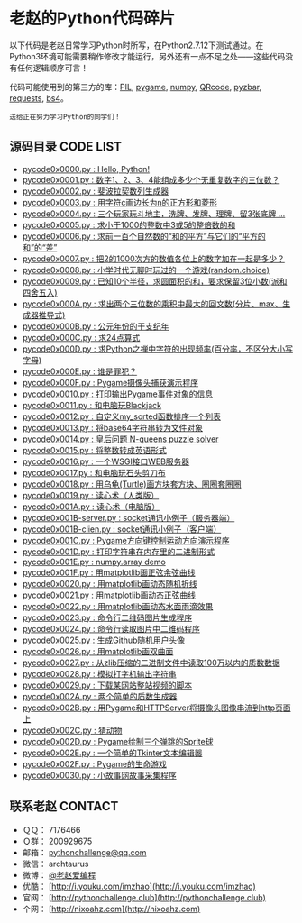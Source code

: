 老赵的Python代码碎片
===================

以下代码是老赵日常学习Python时所写，在Python2.7.12下测试通过。在Python3环境可能需要稍作修改才能运行，另外还有一点不足之处——这些代码没有任何逻辑顺序可言！

代码可能使用到的第三方的库：[PIL](http://pythonware.com/products/pil/), [pygame](http://www.pygame.org/), [numpy](http://www.numpy.org/), [QRcode](https://pypi.python.org/pypi/qrcode), [pyzbar](https://pypi.python.org/pypi/pyzbar), [requests](http://cn.python-requests.org/zh_CN/latest/), [bs4](https://www.crummy.com/software/BeautifulSoup/)。

    送给正在努力学习Python的同学们！

源码目录 CODE LIST
-----------------

- [pycode0x0000.py : Hello, Python!](src/pycode0x0000.py)
- [pycode0x0001.py : 数字1、2、3、4能组成多少个无重复数字的三位数？](src/pycode0x0001.py)
- [pycode0x0002.py : 斐波拉契数列生成器](src/pycode0x0002.py)
- [pycode0x0003.py : 用字符c画边长为n的正方形和菱形](src/pycode0x0003.py)
- [pycode0x0004.py : 三个玩家玩斗地主，洗牌、发牌、理牌、留3张底牌 ...](src/pycode0x0004.py)
- [pycode0x0005.py : 求小于1000的整数中3或5的整倍数的和](src/pycode0x0005.py)
- [pycode0x0006.py : 求前一百个自然数的“和的平方”与它们的“平方的和”的“差”](src/pycode0x0006.py)
- [pycode0x0007.py : 把2的1000次方的数值各位上的数字加在一起是多少？](src/pycode0x0007.py)
- [pycode0x0008.py : 小学时代无聊时玩过的一个游戏(random.choice)](src/pycode0x0008.py)
- [pycode0x0009.py : 已知10个半径，求圆面积的和，要求保留3位小数(派和四舍五入)](src/pycode0x0009.py)
- [pycode0x000A.py : 求出两个三位数的乘积中最大的回文数(分片、max、生成器推导式)](src/pycode0x000A.py)
- [pycode0x000B.py : 公元年份的干支纪年](src/pycode0x000B.py)
- [pycode0x000C.py : 求24点算式](src/pycode0x000C.py)
- [pycode0x000D.py : 求Python之禅中字符的出现频率(百分率，不区分大小写字母)](src/pycode0x000D.py)
- [pycode0x000E.py : 谁是罪犯？](src/pycode0x000E.py)
- [pycode0x000F.py : Pygame摄像头捕获演示程序](src/pycode0x000F.py)
- [pycode0x0010.py : 打印输出Pygame事件对象的信息](src/pycode0x0010.py)
- [pycode0x0011.py : 和电脑玩Blackjack](src/pycode0x0011.py)
- [pycode0x0012.py : 自定义my_sorted函数排序一个列表](src/pycode0x0012.py)
- [pycode0x0013.py : 将base64字符串转为文件对象](src/pycode0x0013.py)
- [pycode0x0014.py : 皇后问题 N-queens puzzle solver](src/pycode0x0014.py)
- [pycode0x0015.py : 将整数转成英语形式](src/pycode0x0015.py)
- [pycode0x0016.py : 一个WSGI接口WEB服务器](src/pycode0x0016.py)
- [pycode0x0017.py : 和电脑玩石头剪刀布](src/pycode0x0017.py)
- [pycode0x0018.py : 用乌龟(Turtle)画方块套方块、圈圈套圈圈](src/pycode0x0018.py)
- [pycode0x0019.py : 读心术（人类版）](src/pycode0x0019.py)
- [pycode0x001A.py : 读心术（电脑版）](src/pycode0x001A.py)
- [pycode0x001B-server.py : socket通讯小例子（服务器端）](src/pycode0x001B-server.py)
- [pycode0x001B-clien.py : socket通讯小例子（客户端）](src/pycode0x001B-clien.py)
- [pycode0x001C.py : Pygame方向键控制运动方向演示程序](src/pycode0x001C.py)
- [pycode0x001D.py : 打印字符串在内存里的二进制形式](src/pycode0x001D.py)
- [pycode0x001E.py : numpy.array demo](src/pycode0x001E.py)
- [pycode0x001F.py : 用matplotlib画正弦余弦曲线](src/pycode0x001F.py)
- [pycode0x0020.py : 用matplotlib画动态随机折线](src/pycode0x0020.py)
- [pycode0x0021.py : 用matplotlib画动态正弦曲线](src/pycode0x0021.py)
- [pycode0x0022.py : 用matplotlib画动态水面雨滴效果](src/pycode0x0022.py)
- [pycode0x0023.py : 命令行二维码图片生成程序](src/pycode0x0023.py)
- [pycode0x0024.py : 命令行读取图片中二维码程序](src/pycode0x0024.py)
- [pycode0x0025.py : 生成Github随机用户头像](src/pycode0x0025.py)
- [pycode0x0026.py : 用matplotlib画双曲面](src/pycode0x0026.py)
- [pycode0x0027.py : 从zlib压缩的二进制文件中读取100万以内的质数数据](src/pycode0x0027.py)
- [pycode0x0028.py : 模拟打字机输出字符串](src/pycode0x0028.py)
- [pycode0x0029.py : 下载某网站整站视频的脚本](src/pycode0x0029.py)
- [pycode0x002A.py : 两个简单的质数生成器](src/pycode0x002A.py)
- [pycode0x002B.py : 用Pygame和HTTPServer将摄像头图像串流到http页面上](src/pycode0x002B.py)
- [pycode0x002C.py : 猜动物](src/pycode0x002C.py)
- [pycode0x002D.py : Pygame绘制三个弹跳的Sprite球](src/pycode0x002D.py)
- [pycode0x002E.py : 一个简单的Tkinter文本编辑器](src/pycode0x002E.py)
- [pycode0x002F.py : Pygame的生命游戏](src/pycode0x002F.py)
- [pycode0x0030.py : 小故事网故事采集程序](src/pycode0x0030.py)

联系老赵 CONTACT
---------------

- ＱＱ：   7176466
- Ｑ群：   200929675
- 邮箱：   [pythonchallenge@qq.com](mailto:pythonchallenge@qq.com)
- 微信：   archtaurus
- 微博：   [@老赵爱编程](http://www.weibo.com/archtaurus)
- 优酷：   [http://i.youku.com/imzhao](http://i.youku.com/imzhao)
- 官网：   [http://pythonchallenge.club](http://pythonchallenge.club)
- 个网：   [http://nixoahz.com](http://nixoahz.com)